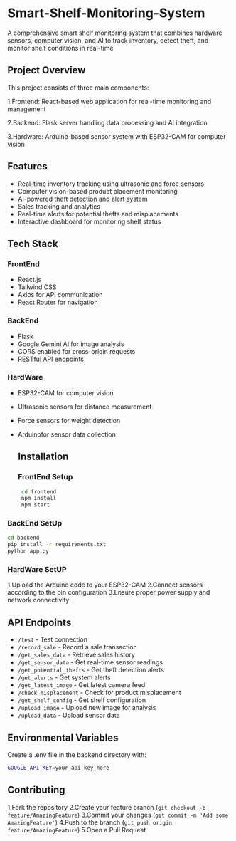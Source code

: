 # Smart-Shelf-Monitoring-System
A comprehensive smart shelf monitoring system that combines hardware sensors, computer vision, and AI to track inventory, detect theft, and monitor shelf conditions in real-time

## Project Overview
This project consists of three main components:

1.Frontend: React-based web application for real-time monitoring and management

2.Backend: Flask server handling data processing and AI integration

3.Hardware: Arduino-based sensor system with ESP32-CAM for computer vision

## Features

- Real-time inventory tracking using ultrasonic and force sensors
- Computer vision-based product placement monitoring  
- AI-powered theft detection and alert system  
- Sales tracking and analytics  
- Real-time alerts for potential thefts and misplacements  
- Interactive dashboard for monitoring shelf status  

## Tech Stack

### FrontEnd

- React.js
- Tailwind CSS
- Axios for API communication
- React Router for navigation

### BackEnd

- Flask
- Google Gemini AI for image analysis
- CORS enabled for cross-origin requests
- RESTful API endpoints

### HardWare

- ESP32-CAM for computer vision
- Ultrasonic sensors for distance measurement
- Force sensors for weight detection
- Arduinofor sensor data collection

  ## Installation

  ### FrontEnd Setup

  ```bash
   cd frontend
   npm install
   npm start

### BackEnd SetUp

  ```bash
  cd backend
  pip install -r requirements.txt
  python app.py

```
### HardWare SetUP

1.Upload the Arduino code to your ESP32-CAM
2.Connect sensors according to the pin configuration
3.Ensure proper power supply and network connectivity

## API Endpoints

- `/test` - Test connection
- `/record_sale` - Record a sale transaction
- `/get_sales_data` - Retrieve sales history
- `/get_sensor_data` - Get real-time sensor readings
- `/get_potential_thefts` - Get theft detection alerts
- `/get_alerts` - Get system alerts
- `/get_latest_image` - Get latest camera feed
- `/check_misplacement` - Check for product misplacement
- `/get_shelf_config` - Get shelf configuration
- `/upload_image` - Upload new image for analysis
- `/upload_data` - Upload sensor data

## Environmental Variables

Create a .env file in the backend directory with:

```bash
GOOGLE_API_KEY=your_api_key_here
```

## Contributing

1.Fork the repository
2.Create your feature branch (`git checkout -b feature/AmazingFeature`)
3.Commit your changes (`git commit -m 'Add some AmazingFeature'`)
4.Push to the branch (`git push origin feature/AmazingFeature`)
5.Open a Pull Request





